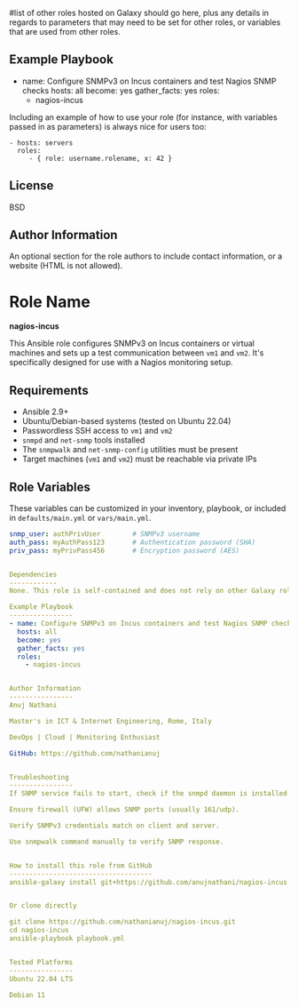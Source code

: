 #list of other roles hosted on Galaxy should go here, plus any details in regards to parameters that may need to be set for other roles, or variables that are used from other roles.

Example Playbook
----------------
- name: Configure SNMPv3 on Incus containers and test Nagios SNMP checks
  hosts: all
  become: yes
  gather_facts: yes
  roles:
    - nagios-incus


Including an example of how to use your role (for instance, with variables passed in as parameters) is always nice for users too:

    - hosts: servers
      roles:
         - { role: username.rolename, x: 42 }

License
-------
BSD

Author Information
------------------
An optional section for the role authors to include contact information, or a website (HTML is not allowed).



Role Name
=========

**nagios-incus**

This Ansible role configures SNMPv3 on Incus containers or virtual machines and sets up a test communication between `vm1` and `vm2`. It's specifically designed for use with a Nagios monitoring setup.

Requirements
------------

- Ansible 2.9+
- Ubuntu/Debian-based systems (tested on Ubuntu 22.04)
- Passwordless SSH access to `vm1` and `vm2`
- `snmpd` and `net-snmp` tools installed
- The `snmpwalk` and `net-snmp-config` utilities must be present
- Target machines (`vm1` and `vm2`) must be reachable via private IPs

Role Variables
--------------
These variables can be customized in your inventory, playbook, or included in `defaults/main.yml` or `vars/main.yml`.

```yaml
snmp_user: authPrivUser        # SNMPv3 username
auth_pass: myAuthPass123       # Authentication password (SHA)
priv_pass: myPrivPass456       # Encryption password (AES)


Dependencies
------------
None. This role is self-contained and does not rely on other Galaxy roles.

Example Playbook
----------------
- name: Configure SNMPv3 on Incus containers and test Nagios SNMP checks
  hosts: all
  become: yes
  gather_facts: yes
  roles:
    - nagios-incus


Author Information
----------------
Anuj Nathani

Master's in ICT & Internet Engineering, Rome, Italy

DevOps | Cloud | Monitoring Enthusiast

GitHub: https://github.com/nathanianuj


Troubleshooting
----------------
If SNMP service fails to start, check if the snmpd daemon is installed and configured correctly.

Ensure firewall (UFW) allows SNMP ports (usually 161/udp).

Verify SNMPv3 credentials match on client and server.

Use snmpwalk command manually to verify SNMP response.


How to install this role from GitHub
------------------------------------
ansible-galaxy install git+https://github.com/anujnathani/nagios-incus.git


Or clone directly

git clone https://github.com/nathanianuj/nagios-incus.git
cd nagios-incus
ansible-playbook playbook.yml


Tested Platforms
----------------
Ubuntu 22.04 LTS

Debian 11

